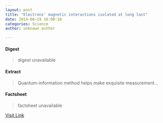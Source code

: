 ```yaml
---
layout: post
title: "Electrons' magnetic interactions isolated at long last"
date: 2014-06-19 16:00:10
categories: Science
author: unknown author

---
```



#### Digest
>digest unavailable

#### Extract
>Quantum-information method helps make exquisite measurement...

#### Factsheet
>factsheet unavailable

[Visit Link](http://feedproxy.google.com/~r/PhysicsWorld/~3/WhFXtTrIqyE/electrons-magnetic-interactions-isolated-at-long-last)


